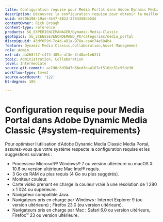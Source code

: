 ```yaml
---
title: Configuration requise pour Media Portal dans Adobe Dynamic Media Classic
description: Découvrez la configuration requise pour obtenir la meilleure expérience avec Media Portal dans Adobe Dynamic Media Classic.
uuid: e870b198-19ae-4647-8833-2764358de53d
contentOwner: Rick Brough
content-type: reference
products: SG_EXPERIENCEMANAGER/Dynamic-Media-Classic
geptopics: SG_SCENESEVENONDEMAND_PK/categories/media_portal
discoiquuid: 43df059d-7c4d-481a-978a-ca4c74e604b4
feature: Dynamic Media Classic,Collaboration,Asset Management
role: Admin
exl-id: aa268ff7-c474-409a-af3e-3fd8ae1e6241
topic: Administration, Collaboration
level: Intermediate
source-git-commit: ae7d0c6d3047d68ed3da4187ef516dc51c95de30
workflow-type: tm+mt
source-wordcount: '122'
ht-degree: 10%

---
```


# Configuration requise pour Media Portal dans Adobe Dynamic Media Classic {#system-requirements}

Pour optimiser l’utilisation d’Adobe Dynamic Media Classic Media Portal, assurez-vous que votre système respecte la configuration requise et les suggestions suivantes :

* Processeur Microsoft® Windows® 7 ou version ultérieure ou macOS X 10.6 ou version ultérieure Mac Intel® requis.
* 3 Go de RAM ou plus requis (4 Go ou plus suggérés).
* Moniteur couleur.
* Carte vidéo prenant en charge la couleur vraie à une résolution de 1 280 x 1 024 ou supérieure.
* Navigateur compatible Java.
* Navigateurs pris en charge par Windows : Internet Explorer 9 (ou version ultérieure) ; Firefox 23.0 (ou version ultérieure).
* Navigateurs pris en charge par Mac : Safari 6.0 ou version ultérieure, Firefox™ 23 ou version ultérieure.
